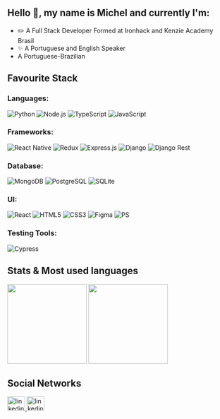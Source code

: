 ## Hello 👋, my name is Michel and currently I'm:

- ✏️ A Full Stack Developer Formed at Ironhack and Kenzie Academy Brasil
- ✨ A Portuguese and English Speaker
- A Portuguese-Brazilian

## Favourite Stack

### Languages: 
![Python](https://img.shields.io/badge/Python-FFD43B?style=for-the-badge&logo=python&logoColor=blue) ![Node.js](https://img.shields.io/badge/Node.js-339933?style=for-the-badge&logo=nodedotjs&logoColor=white) ![TypeScript](https://img.shields.io/badge/typescript-%23007ACC.svg?style=for-the-badge&logo=typescript&logoColor=white) ![JavaScript](https://img.shields.io/badge/JavaScript-323330?style=for-the-badge&logo=javascript&logoColor=F7DF1E)

### Frameworks:
![React Native](https://img.shields.io/badge/React_Native-20232A?style=for-the-badge&logo=react&logoColor=61DAFB) ![Redux](https://img.shields.io/badge/Redux-593D88?style=for-the-badge&logo=redux&logoColor=white) ![Express.js](https://img.shields.io/badge/Express.js-000000?style=for-the-badge&logo=express&logoColor=white) ![Django](https://img.shields.io/badge/Django-092E20?style=for-the-badge&logo=django&logoColor=green) ![Django Rest](https://img.shields.io/badge/django%20rest-ff1709?style=for-the-badge&logo=django&logoColor=white)

### Database: 
![MongoDB](https://img.shields.io/badge/MongoDB-4EA94B?style=for-the-badge&logo=mongodb&logoColor=white) ![PostgreSQL](https://img.shields.io/badge/PostgreSQL-316192?style=for-the-badge&logo=postgresql&logoColor=white) ![SQLite](https://img.shields.io/badge/SQLite-07405E?style=for-the-badge&logo=sqlite&logoColor=white)

### UI: 
![React](https://img.shields.io/badge/react-%2320232a.svg?style=for-the-badge&logo=react&logoColor=%2361DAFB) ![HTML5](https://img.shields.io/badge/HTML5-E34F26?style=for-the-badge&logo=html5&logoColor=white) ![CSS3](https://img.shields.io/badge/CSS3-1572B6?style=for-the-badge&logo=css3&logoColor=white) ![Figma](https://img.shields.io/badge/Figma-F24E1E?style=for-the-badge&logo=figma&logoColor=white) ![PS](https://img.shields.io/badge/Adobe%20Photoshop-31A8FF?style=for-the-badge&logo=Adobe%20Photoshop&logoColor=black)

### Testing Tools: 
![Cypress](https://img.shields.io/badge/Cypress-17202C?style=for-the-badge&logo=cypress&logoColor=white)

## Stats & Most used languages

<div>
  <img height="180em" src="https://github-readme-stats.vercel.app/api?username=michelmnds&show_icons=true&theme=dracula&include_all_commits=true&count_private=true&hide_border=true"/>
  <img height="180em" src="https://github-readme-stats.vercel.app/api/top-langs/?username=michelmnds&layout=compact&langs_count=8&theme=dracula&hide_border=true"/>
</div>

## Social Networks

<div align="left">
  <a href="https://www.linkedin.com/in/michelmnds/" target="_blank">
    <img src="https://raw.githubusercontent.com/maurodesouza/profile-readme-generator/master/src/assets/icons/social/linkedin/default.svg" width="40" height="32" alt="linkedin logo"  />
  </a>
  
  <a href="https://twitter.com/michelmnds" target="_blank">
    <img src="https://raw.githubusercontent.com/maurodesouza/profile-readme-generator/master/src/assets/icons/social/twitter/default.svg" width="40" height="32" alt="linkedin logo"  />
  </a>
</div>
